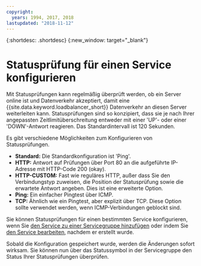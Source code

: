 ```yaml
---
copyright:
  years: 1994, 2017, 2018
lastupdated: "2018-11-12"
---
```


{:shortdesc: .shortdesc}
{:new_window: target="_blank"}

# Statusprüfung für einen Service konfigurieren

Mit Statusprüfungen kann regelmäßig überprüft werden, ob ein Server online ist und Datenverkehr akzeptiert, damit eine {{site.data.keyword.loadbalancer_short}} Datenverkehr an diesen Server weiterleiten kann. Statusprüfungen sind so konzipiert, dass sie je nach Ihrer angepassten Zeitlimitüberschreitung entweder mit einer 'UP'- oder einer 'DOWN'-Antwort reagieren. Das Standardintervall ist 120 Sekunden.

Es gibt verschiedene Möglichkeiten zum Konfigurieren von Statusprüfungen.

- **Standard:** Die Standardkonfiguration ist 'Ping'.
- **HTTP:** Antwort auf Prüfungen über Port 80 an die aufgeführte IP-Adresse mit HTTP-Code 200 (okay).
- **HTTP-CUSTOM:** Fast wie reguläres HTTP, außer dass Sie den Verbindungstyp zuweisen, die Position der Statusprüfung sowie die erwartete Antwort angeben. Dies ist eine erweiterte Option.
- **Ping:** Ein einfacher Pingtest über ICMP.
- **TCP:** Ähnlich wie ein Pingtest, aber explizit über TCP. Diese Option sollte verwendet werden, wenn ICMP-Verbindungen geblockt sind.

Sie können Statusprüfungen für einen bestimmten Service konfigurieren, wenn Sie [den Service zu einer Servicegruppe hinzufügen](add-service-service-group.html) oder indem Sie [den Service bearbeiten](edit-service-load-balancer.html), nachdem er erstellt wurde.

Sobald die Konfiguration gespeichert wurde, werden die Änderungen sofort wirksam. Sie können nun über das Statussymbol in der Servicegruppe den Status Ihrer Statusprüfungen überprüfen.
